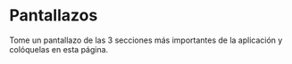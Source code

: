 # Pantallazos

Tome un pantallazo de las 3 secciones más importantes de la aplicación y colóquelas en esta página.